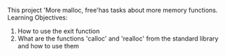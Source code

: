 This project 'More malloc, free'has tasks about more memory functions.
Learning Objectives:

1. How to use the exit function
2. What are the functions 'calloc' and 'realloc' from the standard library and how to use them
